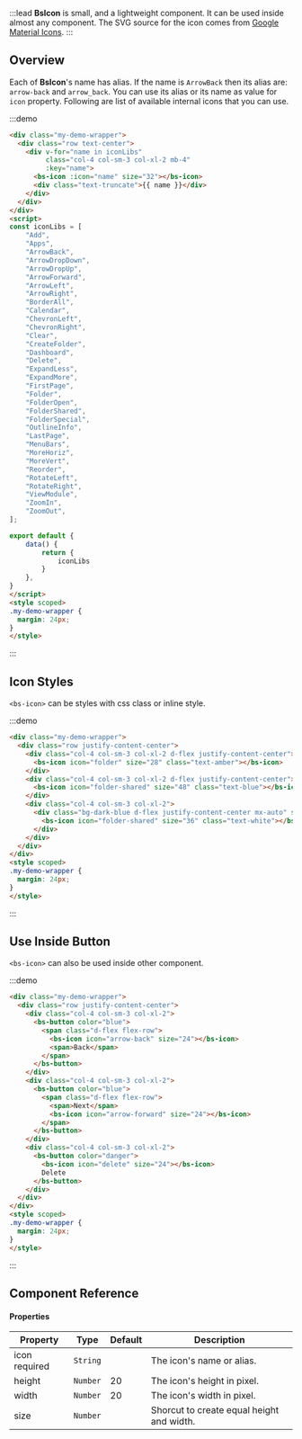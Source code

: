 :::lead
**BsIcon** is small, and a lightweight component. It can be used inside almost any component. The SVG source 
for the icon comes from [Google Material Icons](https://material.io/resources/icons/?style=baseline).
:::


## Overview

Each of **BsIcon**'s name has alias. If the name is `ArrowBack` then its alias are: `arrow-back` and 
`arrow_back`. You can use its alias or its name as value for `icon` property. Following are list of 
available internal icons that you can use.

:::demo
```html
<div class="my-demo-wrapper">
  <div class="row text-center">
    <div v-for="name in iconLibs" 
         class="col-4 col-sm-3 col-xl-2 mb-4" 
         :key="name">
      <bs-icon :icon="name" size="32"></bs-icon>
      <div class="text-truncate">{{ name }}</div>
    </div>
  </div>
</div>
<script>
const iconLibs = [
    "Add",
    "Apps",
    "ArrowBack",
    "ArrowDropDown",
    "ArrowDropUp",
    "ArrowForward",
    "ArrowLeft",
    "ArrowRight",
    "BorderAll",
    "Calendar",
    "ChevronLeft",
    "ChevronRight",
    "Clear",
    "CreateFolder",
    "Dashboard",
    "Delete",
    "ExpandLess",
    "ExpandMore",
    "FirstPage",
    "Folder",
    "FolderOpen",
    "FolderShared",
    "FolderSpecial",
    "OutlineInfo",
    "LastPage",
    "MenuBars",
    "MoreHoriz",
    "MoreVert",
    "Reorder",
    "RotateLeft",
    "RotateRight",
    "ViewModule",
    "ZoomIn",
    "ZoomOut",
];

export default {
    data() {
        return {
            iconLibs
        }
    },
}
</script>
<style scoped>
.my-demo-wrapper {
  margin: 24px;
}
</style>
```
:::


## Icon Styles

`<bs-icon>` can be styles with css class or inline style.

:::demo
```html
<div class="my-demo-wrapper">
  <div class="row justify-content-center">
    <div class="col-4 col-sm-3 col-xl-2 d-flex justify-content-center">
      <bs-icon icon="folder" size="28" class="text-amber"></bs-icon>
    </div>
    <div class="col-4 col-sm-3 col-xl-2 d-flex justify-content-center">
      <bs-icon icon="folder-shared" size="48" class="text-blue"></bs-icon>
    </div>
    <div class="col-4 col-sm-3 col-xl-2">
      <div class="bg-dark-blue d-flex justify-content-center mx-auto" style="width: 56px; height: 56px">
        <bs-icon icon="folder-shared" size="36" class="text-white"></bs-icon>      
      </div>
    </div>
  </div>
</div>
<style scoped>
.my-demo-wrapper {
  margin: 24px;
}
</style>
```
:::


## Use Inside Button

`<bs-icon>` can also be used inside other component.

:::demo
```html
<div class="my-demo-wrapper">
  <div class="row justify-content-center">
    <div class="col-4 col-sm-3 col-xl-2">
      <bs-button color="blue">
        <span class="d-flex flex-row">
          <bs-icon icon="arrow-back" size="24"></bs-icon>
          <span>Back</span>        
        </span>
      </bs-button>
    </div>
    <div class="col-4 col-sm-3 col-xl-2">
      <bs-button color="blue">
        <span class="d-flex flex-row">
          <span>Next</span>        
          <bs-icon icon="arrow-forward" size="24"></bs-icon>
        </span>
      </bs-button>
    </div>
    <div class="col-4 col-sm-3 col-xl-2">
      <bs-button color="danger">
        <bs-icon icon="delete" size="24"></bs-icon>
        Delete        
      </bs-button>
    </div>
  </div>
</div>
<style scoped>
.my-demo-wrapper {
  margin: 24px;
}
</style>
```
:::


## Component Reference

#### Properties

<div class="cmp-property">

| Property | Type     | Default  | Description |
|----------|----------|----------|-------------|
| icon <bs-badge color="unique text-white">required</bs-badge> | `String` |  | The icon's name or alias. |
| height   | `Number` | 20 | The icon's height in pixel. |
| width    | `Number` | 20 | The icon's width in pixel. |
| size     | `Number` |    | Shorcut to create equal height and width. |

</div>


<script src="./icon-js.js"></script>
